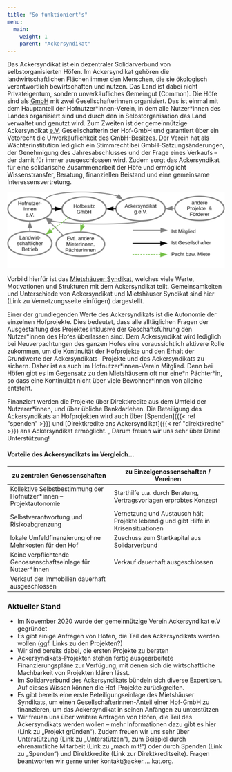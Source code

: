 ```yaml
---
title: "So funktioniert's"
menu:
  main:
    weight: 1
    parent: "Ackersyndikat"
---
```


Das Ackersyndikat ist ein dezentraler Solidarverbund von selbstorganisierten Höfen. Im Ackersyndikat gehören die landwirtschaftlichen Flächen immer den Menschen, die sie ökologisch verantwortlich bewirtschaften und nutzen. Das Land ist dabei nicht Privateigentum, sondern unverkäufliches Gemeingut (Common). Die Höfe sind als <abbr title="Gesellschaft mit beschränkter Haftung">GmbH</abbr> mit zwei Gesellschafterinnen organisiert. Das ist einmal mit dem Hauptanteil der Hofnutzer\*innen-Verein, in dem alle Nutzer\*innen des Landes organisiert sind und durch den in Selbstorganisation das Land verwaltet und genutzt wird. Zum Zweiten ist der gemeinnützige Ackersyndikat <abbr title="eingetragener Verein">e.V.</abbr> Gesellschafterin der Hof-GmbH und garantiert über ein Vetorecht die Unverkäuflichkeit des GmbH-Besitzes. Der Verein hat als Wächterinstitution lediglich ein Stimmrecht bei GmbH-Satzungsänderungen, der Genehmigung des Jahresabschlusses und der Frage eines Verkaufs – der damit für immer ausgeschlossen wird. Zudem sorgt das Ackersyndikat für eine solidarische Zusammenarbeit der Höfe und ermöglicht Wissenstransfer, Beratung, finanziellen Beistand und eine gemeinsame Interessensvertretung.

<img src="strukturgrafik.svg" class="svg">

Vorbild hierfür ist das [Mietshäuser Syndikat](https://syndikat.org), welches viele Werte, Motivationen und Strukturen mit dem Ackersyndikat teilt. Gemeinsamkeiten und Unterschiede von Ackersyndikat und Mietshäuser Syndikat sind hier (Link zu Vernetzungsseite einfügen) dargestellt.

Einer der grundlegenden Werte des Ackersyndikats ist die Autonomie der einzelnen Hofprojekte. Dies bedeutet, dass alle alltäglichen Fragen der Ausgestaltung des Projektes inklusive der Geschäftsführung den Nutzer\*innen des Hofes überlassen sind. Dem Ackersyndikat wird lediglich bei Neuverpachtungen des ganzen Hofes eine voraussichtlich aktivere Rolle zukommen, um die Kontinuität der Hofprojekte und den Erhalt der Grundwerte der Ackersyndikats- Projekte und des Ackersyndikats zu sichern. Daher ist es auch im Hofnutzer\*innen-Verein Mitglied. Denn bei Höfen gibt es im Gegensatz zu den Mietshäusern oft nur eine\*n Pächter\*in, so dass eine Kontinuität nicht über viele Bewohner\*innen von alleine entsteht.

Finanziert werden die Projekte über Direktkredite aus dem Umfeld der Nutzerer\*innen, und über übliche Bankdarlehen. Die Beteiligung des Ackersyndikats an Hofprojekten wird auch über [Spenden]({{< ref "spenden" >}}) und [Direktkredite ans Ackersyndikat]({{< ref "direktkredite" >}}) ans Ackersyndikat ermöglicht. , Darum freuen wir uns sehr über Deine Unterstützung!

#### Vorteile des Ackersyndikats im Vergleich...

| zu zentralen Genossenschaften                                       | zu Einzelgenossenschaften / Vereinen                                                |
| ------------------------------------------------------------------- | ----------------------------------------------------------------------------------- |
| Kollektive Selbstbestimmung der Hofnutzer\*innen – Projektautonomie | Starthilfe u.a. durch Beratung, Vertragsvorlagen erprobtes Konzept                  |
| Selbstverantwortung und Risikoabgrenzung                            | Vernetzung und Austausch hält Projekte lebendig und gibt Hilfe in Krisensituationen |
| lokale Umfeldfinanzierung ohne Mehrkosten für den Hof               | Zuschuss zum Startkapital aus Solidarverbund                                        |
| Keine verpflichtende Genossenschaftseinlage für Nutzer\*innen       | Verkauf dauerhaft ausgeschlossen                                                    |
| Verkauf der Immobilien dauerhaft ausgeschlossen                     |                                                                                     |

### Aktueller Stand

- Im November 2020 wurde der gemeinnützige Verein Ackersyndikat e.V gegründet
- Es gibt einige Anfragen von Höfen, die Teil des Ackersyndikats werden wollen (ggf. Links zu den Projekten?)
- Wir sind bereits dabei, die ersten Projekte zu beraten
- Ackersyndikats-Projekten stehen fertig ausgearbeitete Finanzierungspläne zur Verfügung, mit denen sich die wirtschaftliche Machbarkeit von Projekten klären lässt.
- Im Solidarverbund des Ackersyndikats bündeln sich diverse Expertisen. Auf dieses Wissen können die Hof-Projekte zurückgreifen.
- Es gibt bereits eine erste Beteiligungseinlage des Mietshäuser Syndikats, um einen Gesellschafterinnen-Anteil einer Hof-GmbH zu finanzieren, um das Ackersyndikat in seinen Anfängen zu unterstützen
- Wir freuen uns über weitere Anfragen von Höfen, die Teil des Ackersyndikats werden wollen – mehr Informationen dazu gibt es hier (Link zu „Projekt gründen“). Zudem freuen wir uns sehr über Unterstützung (Link zu „Unterstützen“), zum Beispiel durch ehrenamtliche Mitarbeit (Link zu „mach mit!“) oder durch Spenden (Link zu „Spenden“) und Direktkredite (Link zur Direktkreditseite). Fragen beantworten wir gerne unter kontakt@acker.....kat.org.
